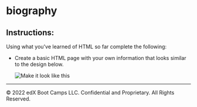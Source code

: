 # biography

## Instructions:

Using what you've learned of HTML so far complete the following:

* Create a basic HTML page with your own information that looks similar to the design below.

  ![Make it look like this](demo.png)

---

© 2022 edX Boot Camps LLC. Confidential and Proprietary. All Rights Reserved.
